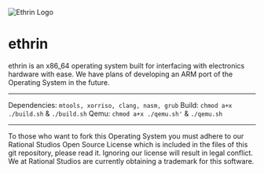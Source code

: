 ![Ethrin Logo](https://www.rationalstudios.org/ethrin/images/EthrinLogo.png "Ethrin Logo")

# ethrin


ethrin is an x86_64 operating system built for interfacing with electronics hardware with ease. We have plans of developing an ARM port of the Operating System in the future.

---

Dependencies: `mtools, xorriso, clang, nasm, grub`
Build: `chmod a+x ./build.sh` & `./build.sh`
Qemu: `chmod a+x ./qemu.sh'` & `./qemu.sh`

---

To those who want to fork this Operating System you must adhere to our Rational Studios Open Source License which is included in the files of this git repository, please read it. Ignoring our license will result in legal conflict. We at Rational Studios are currently obtaining a trademark for this software.
